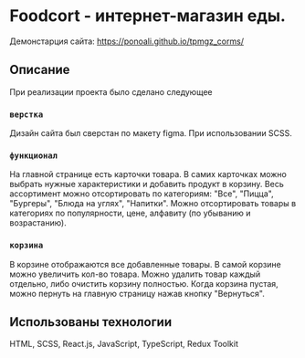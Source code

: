 # Foodcort - интернет-магазин еды.

Демонстарция сайта: https://ponoali.github.io/tpmgz_corms/

## Описание

При реализации проекта было сделано следующее

### `верстка`

Дизайн сайта был сверстан по макету figma. При использовании SCSS.

### `функционал`

На главной странице есть карточки товара. В самих карточках можно выбрать нужные характеристики и добавить продукт в корзину. 
Весь ассортимент можно отсортировать по категориям: "Все", "Пицца", "Бургеры", "Блюда на углях", "Напитки". 
Можно отсортировать товары в категориях по популярности, цене, алфавиту (по убыванию и возрастанию).

### `корзина`

В корзине отображаются все добавленные товары. В самой корзине можно увеличить кол-во товара. Можно удалить товар каждый отдельно, либо очистить корзину полностью.
Когда корзина пустая, можно пернуть на главную страницу нажав кнопку "Вернуться".

## Использованы технологии

HTML, SCSS, React.js, JavaScript, TypeScript, Redux Toolkit
